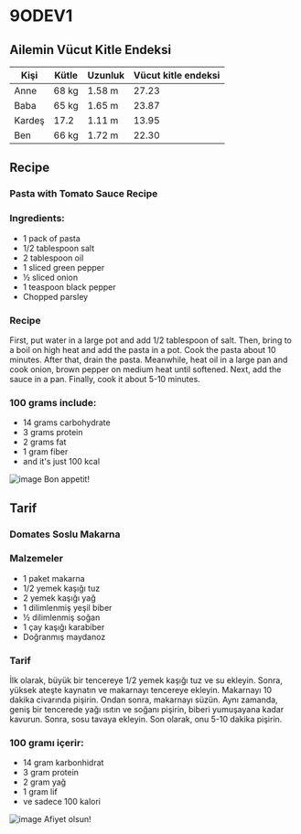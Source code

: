 # 9ODEV1

## Ailemin Vücut Kitle Endeksi

| Kişi |  Kütle |  Uzunluk  | Vücut kitle endeksi |
| ------|--------|-----------|----------------------|
| Anne |  68 kg |  1.58 m |  27.23 |
| Baba |  65 kg |  1.65 m |  23.87 |
| Kardeş | 17.2 | 1.11 m | 13.95 |
| Ben | 66 kg | 1.72 m | 22.30 |

## Recipe

### Pasta with Tomato Sauce Recipe

### Ingredients: 

+ 1 pack of pasta
+ 1/2 tablespoon salt
+ 2 tablespoon oil
+ 1 sliced  green pepper
+ ½ sliced onion
+ 1 teaspoon black pepper
+ Chopped parsley

### Recipe

First, put water in a large pot and add 1/2 tablespoon of salt. Then, bring to a boil on high heat and add the pasta in a pot. Cook the pasta about 10 minutes. After that, drain the pasta. Meanwhile, heat oil in a large pan and cook onion, brown pepper on medium heat until softened. Next, add the sauce in a pan. Finally, cook it about 5-10 minutes. 

### 100 grams include:
+ 14 grams carbohydrate
+ 3 grams protein 
+ 2 grams fat
+ 1 gram fiber
+ and it's just 100 kcal

![image](https://user-images.githubusercontent.com/62704534/78454220-6388aa80-769f-11ea-9186-4f060f3072e2.png)
Bon appetit!


## Tarif

### Domates Soslu Makarna

### Malzemeler 

+ 1 paket makarna
+ 1/2 yemek kaşığı tuz
+ 2 yemek kaşığı yağ
+ 1 dilimlenmiş yeşil biber
+ ½ dilimlenmiş soğan
+ 1 çay kaşığı karabiber 
+ Doğranmış maydanoz

### Tarif

İlk olarak, büyük bir tencereye 1/2 yemek kaşığı tuz ve su ekleyin. Sonra, yüksek ateşte kaynatın ve makarnayı tencereye ekleyin.
Makarnayı 10 dakika civarında pişirin. Ondan sonra, makarnayı süzün. Aynı zamanda, geniş bir tencerede yağı ısıtın ve soğanı pişirin,
biberi yumuşayana kadar kavurun. Sonra, sosu tavaya ekleyin. Son olarak, onu 5-10 dakika pişirin.

### 100 gramı içerir:
+ 14 gram karbonhidrat 
+ 3 gram protein
+ 2 gram yağ 
+ 1 gram lif
+ ve sadece 100 kalori

![image](https://user-images.githubusercontent.com/62704534/78454220-6388aa80-769f-11ea-9186-4f060f3072e2.png)
Afiyet olsun!






